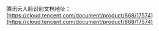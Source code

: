 
腾讯云人脸识别文档地址：[https://cloud.tencent.com/document/product/868/17574](https://cloud.tencent.com/document/product/868/17574)